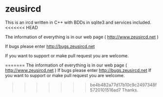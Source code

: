 # zeusircd
This is an ircd written in C++ with BDDs in sqlite3 and services included.
<<<<<<< HEAD

The information of everything is in our web page ( http://www.zeusircd.net )

If bugs please enter http://bugs.zeusircd.net

If you want to support or make pull request you are welcome.

=======
The information of everything is in our web page ( http://www.zeusircd.net )
If bugs please enter http://bugs.zeusircd.net
If you want to support or make pull request you are welcome.
>>>>>>> be4b482a77d17b10c9c2497348f5720101516ad7
Thanks.
